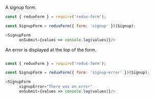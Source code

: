 A signup form.

```js
const { reduxForm } = require('redux-form');

const SignupForm = reduxForm({ form: 'signup' })(Signup);

<SignupForm 
      onSubmit={values => console.log(values)}/>
```

An error is displayed at the top of the form.

```js

const { reduxForm } = require('redux-form');

const SignupForm = reduxForm({ form: 'signup-error' })(Signup);

<SignupForm 
      signupError="There was an error"
      onSubmit={values => console.log(values)}/>
```

